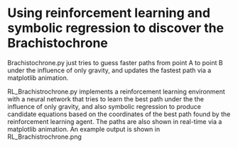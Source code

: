 # Using reinforcement learning and symbolic regression to discover the Brachistochrone

Brachistochrone.py just tries to guess faster paths from point A to point B under the influence of only gravity, and updates the fastest path via a matplotlib animation.

RL_Brachistrochrone.py implements a reinforcement learning environment with a neural network that tries to learn the best path under the the influence of only gravity, and also symbolic regression to produce candidate equations based on the coordinates of the best path found by the reinforcement learning agent. The paths are also shown in real-time via a matplotlib animation. An example output is shown in RL_Brachistrochrone.png 
